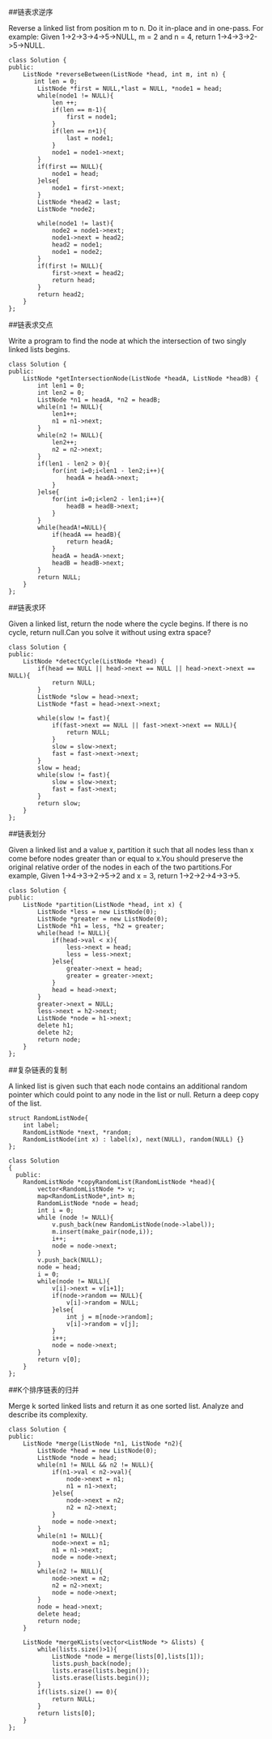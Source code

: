 ##链表求逆序

Reverse a linked list from position m to n. Do it in-place and in one-pass. For example: Given 1->2->3->4->5->NULL, m = 2 and n = 4, return 1->4->3->2->5->NULL.

```
class Solution {
public:
    ListNode *reverseBetween(ListNode *head, int m, int n) {
       int len = 0;
        ListNode *first = NULL,*last = NULL, *node1 = head;
        while(node1 != NULL){
            len ++;
            if(len == m-1){
                first = node1;
            }
            if(len == n+1){
                last = node1;
            }
            node1 = node1->next;
        }
        if(first == NULL){
            node1 = head;
        }else{
            node1 = first->next;
        }
        ListNode *head2 = last;
        ListNode *node2;
        
        while(node1 != last){
            node2 = node1->next;
            node1->next = head2;
            head2 = node1;
            node1 = node2;
        }
        if(first != NULL){
            first->next = head2;
            return head;
        }
        return head2;
    }
};
```

##链表求交点

Write a program to find the node at which the intersection of two singly linked lists begins.

```
class Solution {
public:
    ListNode *getIntersectionNode(ListNode *headA, ListNode *headB) {
        int len1 = 0;
        int len2 = 0;
        ListNode *n1 = headA, *n2 = headB;
        while(n1 != NULL){
            len1++;
            n1 = n1->next;
        }
        while(n2 != NULL){
            len2++;
            n2 = n2->next;
        }
        if(len1 - len2 > 0){
            for(int i=0;i<len1 - len2;i++){
                headA = headA->next;
            }    
        }else{
            for(int i=0;i<len2 - len1;i++){
                headB = headB->next;
            }
        }
        while(headA!=NULL){
            if(headA == headB){
                return headA;
            }
            headA = headA->next;
            headB = headB->next;
        }
        return NULL;
    }
};
```

##链表求环

Given a linked list, return the node where the cycle begins. If there is no cycle, return null.Can you solve it without using extra space?

```
class Solution {
public:
    ListNode *detectCycle(ListNode *head) {
        if(head == NULL || head->next == NULL || head->next->next == NULL){
            return NULL;
        }
        ListNode *slow = head->next;
        ListNode *fast = head->next->next;
        
        while(slow != fast){
            if(fast->next == NULL || fast->next->next == NULL){
                return NULL;
            }
            slow = slow->next;
            fast = fast->next->next;
        }
        slow = head;
        while(slow != fast){
            slow = slow->next;
            fast = fast->next;
        }
        return slow;
    }
};
```

##链表划分

Given a linked list and a value x, partition it such that all nodes less than x come before nodes greater than or equal to x.You should preserve the original relative order of the nodes in each of the two partitions.For example, Given 1->4->3->2->5->2 and x = 3, return 1->2->2->4->3->5.

```
class Solution {
public:
    ListNode *partition(ListNode *head, int x) {
        ListNode *less = new ListNode(0);
        ListNode *greater = new ListNode(0);
        ListNode *h1 = less, *h2 = greater; 
        while(head != NULL){
            if(head->val < x){
                less->next = head;
                less = less->next;
            }else{
                greater->next = head;
                greater = greater->next;
            }
            head = head->next;
        }
        greater->next = NULL;
        less->next = h2->next;
        ListNode *node = h1->next;
        delete h1;
        delete h2;
        return node;
    }
};
```

##复杂链表的复制

A linked list is given such that each node contains an additional random pointer which could point to any node in the list or null. Return a deep copy of the list.

```
struct RandomListNode{
    int label;
    RandomListNode *next, *random;
    RandomListNode(int x) : label(x), next(NULL), random(NULL) {}
};

class Solution
{
  public:
    RandomListNode *copyRandomList(RandomListNode *head){
        vector<RandomListNode *> v;
        map<RandomListNode*,int> m;
        RandomListNode *node = head;
        int i = 0;
        while (node != NULL){
            v.push_back(new RandomListNode(node->label));
            m.insert(make_pair(node,i));
            i++;
            node = node->next;
        }
        v.push_back(NULL);
        node = head;
        i = 0;
        while(node != NULL){
            v[i]->next = v[i+1];
            if(node->random == NULL){
                v[i]->random = NULL;
            }else{
                int j = m[node->random];
                v[i]->random = v[j];
            }
            i++;
            node = node->next;
        }
        return v[0];
    }
};
```


##K个排序链表的归并

Merge k sorted linked lists and return it as one sorted list. Analyze and describe its complexity.

```
class Solution {
public:
    ListNode *merge(ListNode *n1, ListNode *n2){
        ListNode *head = new ListNode(0);
        ListNode *node = head;
        while(n1 != NULL && n2 != NULL){
            if(n1->val < n2->val){
                node->next = n1;
                n1 = n1->next;
            }else{
                node->next = n2;
                n2 = n2->next;
            }
            node = node->next;
        }
        while(n1 != NULL){
            node->next = n1;
            n1 = n1->next;
            node = node->next;
        }
        while(n2 != NULL){
            node->next = n2;
            n2 = n2->next;
            node = node->next;
        }
        node = head->next;
        delete head;
        return node;
    }
    
    ListNode *mergeKLists(vector<ListNode *> &lists) {
        while(lists.size()>1){
            ListNode *node = merge(lists[0],lists[1]);
            lists.push_back(node);
            lists.erase(lists.begin());
            lists.erase(lists.begin());
        }
        if(lists.size() == 0){
            return NULL;
        }
        return lists[0];
    }
};
```
